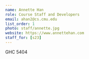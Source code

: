 ```yaml
---
name: Annette Han
role: Course Staff and Developers
email: ahan2@cs.cmu.edu
list_order: 1
photo: staff/annette.jpg
website: https://www.annettehan.com
staff_for: [s23]
---
```

GHC 5404
